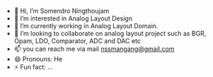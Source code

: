 - 👋 Hi, I’m Somendro Ningthoujam
- 👀 I’m interested in Analog Layout Design
- 🌱 I’m currently working in Analog Layout Domain.
- 💞️ I’m looking to collaborate on analog layout project such as BGR, Opam, LDO, Comparator, ADC and DAC etc
- 📫 you can reach me via mail nssmangang@gmail.com
- 😄 Pronouns: He
- ⚡ Fun fact: ...

<!---
Somendro12/Somendro12 is a ✨ special ✨ repository because its `README.md` (this file) appears on your GitHub profile.
You can click the Preview link to take a look at your changes.
--->
